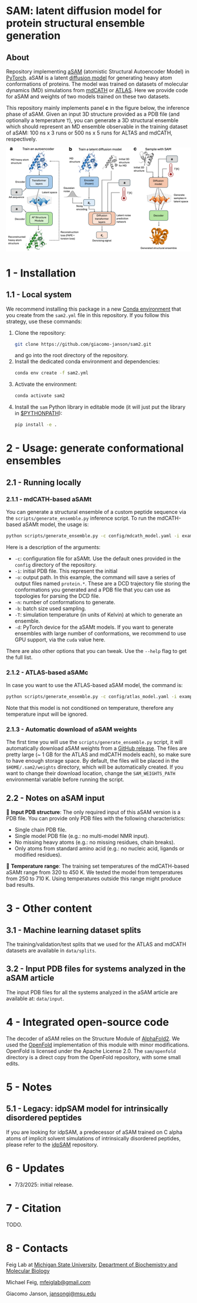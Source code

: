 # SAM: latent diffusion model for protein structural ensemble generation

## About
Repository implementing [aSAM](https://todo.com) (atomistic Structural Autoencoder Model) in [PyTorch](https://pytorch.org). aSAM is a latent [diffusion model](https://en.wikipedia.org/wiki/Diffusion_model) for generating heavy atom conformations of proteins. The model was trained on datasets of molecular dynamics (MD) simulations from [mdCATH](https://github.com/compsciencelab/mdCATH) or [ATLAS](https://pubmed.ncbi.nlm.nih.gov/37986215/). Here we provide code for aSAM and weights of two models trained on these two datasets.

This repository mainly implements panel **c** in the figure below, the inference phase of aSAM. Given an input 3D structure provided as a PDB file (and optionally a temperature `T`), you can generate a 3D structural ensemble which should represent an MD ensemble observable in the training dataset of aSAM: 100 ns x 3 runs or 500 ns x 5 runs for ALTAS and mdCATH, respectively.

![Outline of aSAM](assets/fig_1.png)

# 1 - Installation

## 1.1 - Local system
We recommend installing this package in a new [Conda environment](https://docs.conda.io/projects/conda/en/latest/user-guide/tasks/manage-environments.html) that you create from the `sam2.yml` file in this repository. If you follow this strategy, use these commands:

1. Clone the repository:
   ```bash
   git clone https://github.com/giacomo-janson/sam2.git
   ```
   and go into the root directory of the repository.
2. Install the dedicated conda environment and dependencies:
   ```bash
   conda env create -f sam2.yml
   ```
3. Activate the environment:
   ```bash
   conda activate sam2
   ```
4. Install the `sam` Python library in editable mode (it will just put the library in [$PYTHONPATH](https://docs.python.org/3/using/cmdline.html#envvar-PYTHONPATH)):
   ```bash
   pip install -e .
   ```

# 2 - Usage: generate conformational ensembles

## 2.1 - Running locally

### 2.1.1 - mdCATH-based aSAMt
You can generate a structural ensemble of a custom peptide sequence via the  `scripts/generate_ensemble.py` inference script. To run the mdCATH-based aSAMt model, the usage is:
```bash
python scripts/generate_ensemble.py -c config/mdcath_model.yaml -i examples/input/4qbuA03.320.pdb -o protein -n 250 -b 8 -T 320 -d cuda
```
Here is a description of the arguments:
* `-c`: configuration file for aSAMt. Use the default ones provided in the `config` directory of the repository.
* `-i`: initial PDB file. This represent the initial
* `-o`: output path. In this example, the command will save a series of output files named `protein.*`. These are a DCD trajectory file storing the conformations you generated and a PDB file that you can use as topologies for parsing the DCD file.
* `-n`: number of conformations to generate.
* `-b`: batch size used sampling.
* `-T`: simulation temperature (in units of Kelvin) at which to generate an ensemble.
* `-d`: PyTorch device for the aSAMt models. If you want to generate ensembles with large number of conformations, we recommend to use GPU support, via the `cuda` value here.

There are also other options that you can tweak. Use the `--help` flag to get the full list.

### 2.1.2 - ATLAS-based aSAMc
In case you want to use the ATLAS-based aSAM model, the command is:
```bash
python scripts/generate_ensemble.py -c config/atlas_model.yaml -i examples/input/6h49_A.pdb -o protein -n 250 -b 8 -d cuda
```

Note that this model is not conditioned on temperature, therefore any temperature input will be ignored.

### 2.1.3 - Automatic download of aSAM weights
The first time you will use the `scripts/generate_ensemble.py` script, it will automatically download aSAM weights from a [GitHub release](https://todo.com). The files are pretty large (~ 1 GB for the ATLAS and mdCATH models each), so make sure to have enough storage space. By default, the files will be placed in the `$HOME/.sam2/weights` directory, which will be automatically created. If you want to change their download location, change the `SAM_WEIGHTS_PATH` environmental variable before running the script.

## 2.2 - Notes on aSAM input
📝 **Input PDB structure**: The only required input of this aSAM version is a PDB file. You can provide only PDB files with the following characteristics:
* Single chain PDB file.
* Single model PDB file (e.g.: no multi-model NMR input).
* No missing heavy atoms (e.g.: no missing residues, chain breaks).
* Only atoms from standard amino acid (e.g.: no nucleic acid, ligands or modified residues).

📝 **Temperature range**: The training set temperatures of the mdCATH-based aSAMt range from 320 to 450 K. We tested the model from temperatures from 250 to 710 K. Using temperatures outside this range might produce bad results.

# 3 - Other content
## 3.1 - Machine learning dataset splits
The training/validation/test splits that we used for the ATLAS and mdCATH datasets are available in `data/splits`.
## 3.2 - Input PDB files for systems analyzed in the aSAM article
The input PDB files for all the systems analyzed in the aSAM article are available at: `data/input`.

# 4 - Integrated open-source code
The decoder of aSAM relies on the Structure Module of [AlphaFold2](https://pubmed.ncbi.nlm.nih.gov/34265844/). We used the [OpenFold](https://github.com/aqlaboratory/openfold) implementation of this module with minor modifications. OpenFold is licensed under the Apache License 2.0. The `sam/openfold` directory is a direct copy from the OpenFold repository, with some small edits.

# 5 - Notes
## 5.1 - Legacy: idpSAM model for intrinsically disordered peptides
If you are looking for idpSAM, a predecessor of aSAM trained on C alpha atoms of implicit solvent simulations of intrinsically disordered peptides, please refer to the [idpSAM](https://github.com/giacomo-janson/idpsam) repository.

# 6 - Updates
* 7/3/2025: initial release.

# 7 - Citation
TODO.

# 8 - Contacts
Feig Lab at [Michigan State University](https://msu.edu), [Department of Biochemistry and Molecular Biology](https://bmb.natsci.msu.edu)

Michael Feig, [mfeiglab@gmail.com](mfeiglab@gmail.com)

Giacomo Janson, [jansongi@msu.edu](jansongi@msu.edu)